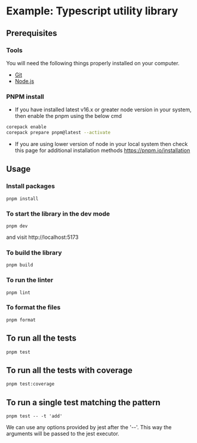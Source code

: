 # Example: Typescript utility library

## Prerequisites

### Tools

You will need the following things properly installed on your computer.

- [Git](http://git-scm.com/downloads)
- [Node.js](http://nodejs.org/)

### PNPM install

- If you have installed latest v16.x or greater node version in your system, then enable the pnpm using the below cmd

```bash
corepack enable
corepack prepare pnpm@latest --activate
```

- If you are using lower version of node in your local system then check this page for additional installation methods https://pnpm.io/installation

## Usage

### Install packages

```
pnpm install
```

### To start the library in the dev mode

```
pnpm dev
```

and visit http://localhost:5173

### To build the library

```
pnpm build
```

### To run the linter

```
pnpm lint
```

### To format the files

```
pnpm format
```

## To run all the tests

```
pnpm test
```

## To run all the tests with coverage

```
pnpm test:coverage
```

## To run a single test matching the pattern

```
pnpm test -- -t 'add'
```

We can use any options provided by jest after the '--'. This way the arguments will be passed to the jest executor.
